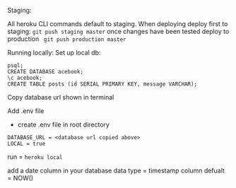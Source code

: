 Staging:

All heroku CLI commands default to staging. When deploying deploy first to staging:
```git push staging master```
once changes have been tested deploy to production ``` git push production master```

Running locally:
Set up local db:

```
psql;
CREATE DATABASE acebook;
\c acebook;
CREATE TABLE posts (id SERIAL PRIMARY KEY, message VARCHAR);
```
Copy database url shown in terminal

Add .env file
- create .env file in root directory
```
DATABASE_URL = <database url copied above>
LOCAL = true
```

run =  ```heroku local```


add a date column in your database
data type = timestamp
column defualt = NOW()
